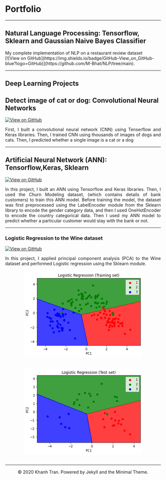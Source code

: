 # Portfolio
---
## Natural Language Processing: Tensorflow, Sklearn and Gaussian Naive Bayes Classifier

<div style="text-align: justify">
My complete implementation of NLP on a restaurant review dataset
</div>
[![View on GitHub](https://img.shields.io/badge/GitHub-View_on_GitHub-blue?logo=GitHub)](https://github.com/M-Bhat/NLP/tree/main).

---

## Deep Learning Projects
## Detect image of cat or dog: Convolutional Neural Networks 
[![View on GitHub](https://img.shields.io/badge/GitHub-View_on_GitHub-blue?logo=GitHub)](https://github.com/M-Bhat/Deep-Learning/tree/master)

<div style="text-align: justify">First, I built a convolutional neural network (CNN) using Tenserflow and Keras libraries. Then, I trained CNN using thousands of images of dogs and cats. Then, I predicted whether a single image is a cat or a dog</div>

---
## Artificial Neural Network (ANN): Tensorflow,Keras, Sklearn
[![View on GitHub](https://img.shields.io/badge/GitHub-View_on_GitHub-blue?logo=GitHub)](https://github.com/M-Bhat/Deep-Learning/tree/master)
<div style="text-align: justify">In this project, I built an ANN using Tensorflow and Keras libraries. Then, I used the Churn Modeling dataset, (which contains details of bank customers) to train this ANN model. Before training the model, the dataset was first preprocessed using the LabelEncoder module from the Sklearn library to encode the gender category data, and then I used OneHotEncoder to encode the country categorical data. Then I used my ANN model to predict whether a particular customer would stay with the bank or not.</div>

---
### Logistic Regression to the Wine dataset


[![View on GitHub](https://img.shields.io/badge/GitHub-View_on_GitHub-blue?logo=GitHub)](https://github.com/M-Bhat/Regression/tree/main)

<div style="text-align: justify">In this project, I applied principal component analysis (PCA) to the Wine dataset and performed Logistic regression using the Sklearn module.</div>
<br>
<center><img src="images/PCA_0.png"/></center>
<br>
<br>
<center><img src="images/PCA.png"/></center>
<br>



---
<center>© 2020 Khanh Tran. Powered by Jekyll and the Minimal Theme.</center>
